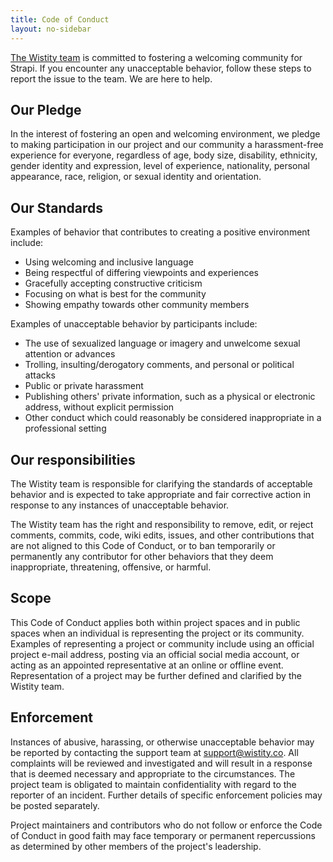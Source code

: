 ```yaml
---
title: Code of Conduct
layout: no-sidebar
---
```


[The Wistity team](http://wistity.co) is committed to fostering a welcoming community for Strapi. If you encounter any unacceptable behavior, follow these steps to report the issue to the team. We are here to help.

## Our Pledge

In the interest of fostering an open and welcoming environment, we pledge to making participation in our project and our community a harassment-free experience for everyone, regardless of age, body size, disability, ethnicity, gender identity and expression, level of experience, nationality, personal appearance, race, religion, or sexual identity and orientation.

## Our Standards

Examples of behavior that contributes to creating a positive environment include:
- Using welcoming and inclusive language
- Being respectful of differing viewpoints and experiences
- Gracefully accepting constructive criticism
- Focusing on what is best for the community
- Showing empathy towards other community members

Examples of unacceptable behavior by participants include:
- The use of sexualized language or imagery and unwelcome sexual attention or advances
- Trolling, insulting/derogatory comments, and personal or political attacks
- Public or private harassment
- Publishing others' private information, such as a physical or electronic address, without explicit permission
- Other conduct which could reasonably be considered inappropriate in a professional setting

## Our responsibilities

The Wistity team is responsible for clarifying the standards of acceptable behavior and is expected to take appropriate and fair corrective action in response to any instances of unacceptable behavior.

The Wistity team has the right and responsibility to remove, edit, or reject comments, commits, code, wiki edits, issues, and other contributions that are not aligned to this Code of Conduct, or to ban temporarily or permanently any contributor for other behaviors that they deem inappropriate, threatening, offensive, or harmful.

## Scope

This Code of Conduct applies both within project spaces and in public spaces when an individual is representing the project or its community. Examples of representing a project or community include using an official project e-mail address, posting via an official social media account, or acting as an appointed representative at an online or offline event. Representation of a project may be further defined and clarified by the Wistity team.

## Enforcement

Instances of abusive, harassing, or otherwise unacceptable behavior may be reported by contacting the support team at [support@wistity.co](mailto:support@wistity.co). All complaints will be reviewed and investigated and will result in a response that is deemed necessary and appropriate to the circumstances. The project team is obligated to maintain confidentiality with regard to the reporter of an incident. Further details of specific enforcement policies may be posted separately.

Project maintainers and contributors who do not follow or enforce the Code of Conduct in good faith may face temporary or permanent repercussions as determined by other members of the project's leadership.
